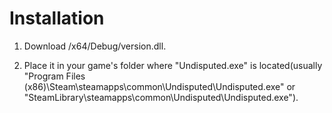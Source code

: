 # Installation

 1. Download /x64/Debug/version.dll.
    
 3. Place it in your game's folder where "Undisputed.exe" is located(usually "Program Files (x86)\Steam\steamapps\common\Undisputed\Undisputed.exe" or "SteamLibrary\steamapps\common\Undisputed\Undisputed.exe").
